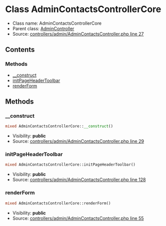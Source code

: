 Class AdminContactsControllerCore
=====================





* Class name: AdminContactsControllerCore
* Parent class: [AdminController](class.AdminControllerCore.md)
* Source: [controllers/admin/AdminContactsController.php line 27](https://github.com/PrestaShop/PrestaShop/blob/1.6.0.14/controllers/admin/AdminContactsController.php#L27)


Contents
--------



### Methods

* [__construct](#method-__construct)
* [initPageHeaderToolbar](#method-initPageHeaderToolbar)
* [renderForm](#method-renderForm)






Methods
-------


### <a name="method-__construct"></a>__construct

```php
mixed AdminContactsControllerCore::__construct()
```





* Visibility: **public**
* Source: [controllers/admin/AdminContactsController.php line 29](https://github.com/PrestaShop/PrestaShop/blob/1.6.0.14/controllers/admin/AdminContactsController.php#L29)




### <a name="method-initPageHeaderToolbar"></a>initPageHeaderToolbar

```php
mixed AdminContactsControllerCore::initPageHeaderToolbar()
```





* Visibility: **public**
* Source: [controllers/admin/AdminContactsController.php line 128](https://github.com/PrestaShop/PrestaShop/blob/1.6.0.14/controllers/admin/AdminContactsController.php#L128)




### <a name="method-renderForm"></a>renderForm

```php
mixed AdminContactsControllerCore::renderForm()
```





* Visibility: **public**
* Source: [controllers/admin/AdminContactsController.php line 55](https://github.com/PrestaShop/PrestaShop/blob/1.6.0.14/controllers/admin/AdminContactsController.php#L55)



